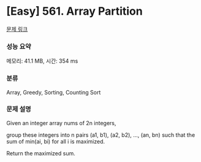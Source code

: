# [Easy] 561. Array Partition

[문제 링크](https://leetcode.com/problems/array-partition/description/) 

### 성능 요약

메모리: 41.1 MB, 시간: 354 ms

### 분류

Array, Greedy, Sorting, Counting Sort

### 문제 설명

<p>Given an integer array nums of 2n integers,</p>
<p>group these integers into n pairs (a1, b1), (a2, b2), ..., (an, bn) such that the sum of min(ai, bi) for all i is maximized.</p>
<p>Return the maximized sum.</p>

